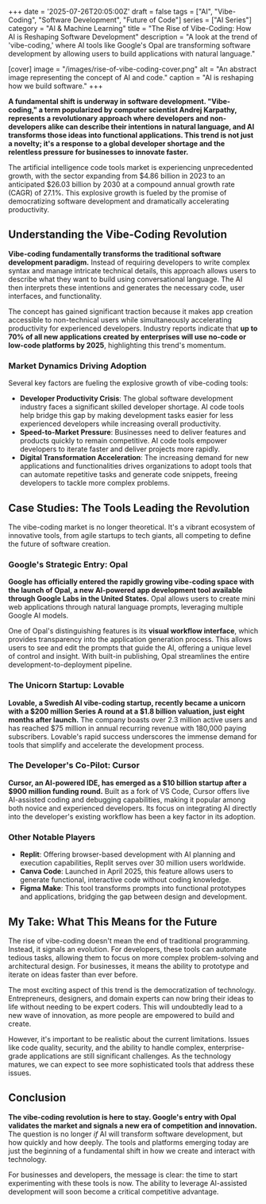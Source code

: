 +++
date = '2025-07-26T20:05:00Z'
draft = false
tags = ["AI", "Vibe-Coding", "Software Development", "Future of Code"]
series = ["AI Series"]
category = "AI & Machine Learning"
title = "The Rise of Vibe-Coding: How AI is Reshaping Software Development"
description = "A look at the trend of 'vibe-coding,' where AI tools like Google's Opal are transforming software development by allowing users to build applications with natural language."

[cover]
  image = "/images/rise-of-vibe-coding-cover.png"
  alt = "An abstract image representing the concept of AI and code."
  caption = "AI is reshaping how we build software."
+++

**A fundamental shift is underway in software development. "Vibe-coding," a term popularized by computer scientist Andrej Karpathy, represents a revolutionary approach where developers and non-developers alike can describe their intentions in natural language, and AI transforms those ideas into functional applications. This trend is not just a novelty; it's a response to a global developer shortage and the relentless pressure for businesses to innovate faster.**

The artificial intelligence code tools market is experiencing unprecedented growth, with the sector expanding from $4.86 billion in 2023 to an anticipated $26.03 billion by 2030 at a compound annual growth rate (CAGR) of 27.1%. This explosive growth is fueled by the promise of democratizing software development and dramatically accelerating productivity.

## Understanding the Vibe-Coding Revolution

**Vibe-coding fundamentally transforms the traditional software development paradigm.** Instead of requiring developers to write complex syntax and manage intricate technical details, this approach allows users to describe what they want to build using conversational language. The AI then interprets these intentions and generates the necessary code, user interfaces, and functionality.

The concept has gained significant traction because it makes app creation accessible to non-technical users while simultaneously accelerating productivity for experienced developers. Industry reports indicate that **up to 70% of all new applications created by enterprises will use no-code or low-code platforms by 2025**, highlighting this trend's momentum.

### Market Dynamics Driving Adoption

Several key factors are fueling the explosive growth of vibe-coding tools:

- **Developer Productivity Crisis**: The global software development industry faces a significant skilled developer shortage. AI code tools help bridge this gap by making development tasks easier for less experienced developers while increasing overall productivity.
- **Speed-to-Market Pressure**: Businesses need to deliver features and products quickly to remain competitive. AI code tools empower developers to iterate faster and deliver projects more rapidly.
- **Digital Transformation Acceleration**: The increasing demand for new applications and functionalities drives organizations to adopt tools that can automate repetitive tasks and generate code snippets, freeing developers to tackle more complex problems.

## Case Studies: The Tools Leading the Revolution

The vibe-coding market is no longer theoretical. It's a vibrant ecosystem of innovative tools, from agile startups to tech giants, all competing to define the future of software creation.

### Google's Strategic Entry: Opal

**Google has officially entered the rapidly growing vibe-coding space with the launch of Opal, a new AI-powered app development tool available through Google Labs in the United States.** Opal allows users to create mini web applications through natural language prompts, leveraging multiple Google AI models.

One of Opal's distinguishing features is its **visual workflow interface**, which provides transparency into the application generation process. This allows users to see and edit the prompts that guide the AI, offering a unique level of control and insight. With built-in publishing, Opal streamlines the entire development-to-deployment pipeline.

### The Unicorn Startup: Lovable

**Lovable, a Swedish AI vibe-coding startup, recently became a unicorn with a $200 million Series A round at a $1.8 billion valuation, just eight months after launch.** The company boasts over 2.3 million active users and has reached $75 million in annual recurring revenue with 180,000 paying subscribers. Lovable's rapid success underscores the immense demand for tools that simplify and accelerate the development process.

### The Developer's Co-Pilot: Cursor

**Cursor, an AI-powered IDE, has emerged as a $10 billion startup after a $900 million funding round.** Built as a fork of VS Code, Cursor offers live AI-assisted coding and debugging capabilities, making it popular among both novice and experienced developers. Its focus on integrating AI directly into the developer's existing workflow has been a key factor in its adoption.

### Other Notable Players

- **Replit**: Offering browser-based development with AI planning and execution capabilities, Replit serves over 30 million users worldwide.
- **Canva Code**: Launched in April 2025, this feature allows users to generate functional, interactive code without coding knowledge.
- **Figma Make**: This tool transforms prompts into functional prototypes and applications, bridging the gap between design and development.

## My Take: What This Means for the Future

The rise of vibe-coding doesn't mean the end of traditional programming. Instead, it signals an evolution. For developers, these tools can automate tedious tasks, allowing them to focus on more complex problem-solving and architectural design. For businesses, it means the ability to prototype and iterate on ideas faster than ever before.

The most exciting aspect of this trend is the democratization of technology. Entrepreneurs, designers, and domain experts can now bring their ideas to life without needing to be expert coders. This will undoubtedly lead to a new wave of innovation, as more people are empowered to build and create.

However, it's important to be realistic about the current limitations. Issues like code quality, security, and the ability to handle complex, enterprise-grade applications are still significant challenges. As the technology matures, we can expect to see more sophisticated tools that address these issues.

## Conclusion

**The vibe-coding revolution is here to stay. Google's entry with Opal validates the market and signals a new era of competition and innovation.** The question is no longer *if* AI will transform software development, but how quickly and how deeply. The tools and platforms emerging today are just the beginning of a fundamental shift in how we create and interact with technology.

For businesses and developers, the message is clear: the time to start experimenting with these tools is now. The ability to leverage AI-assisted development will soon become a critical competitive advantage.
